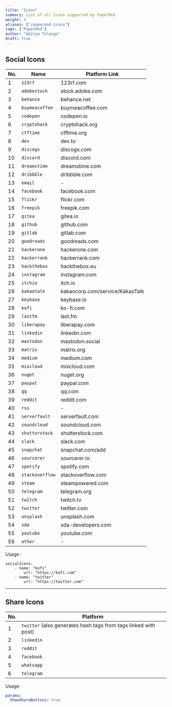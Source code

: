 ```yaml
---
title: "Icons"
summary: List of all Icons supported by PaperMod
weight: 4
aliases: ["/papermod-icons"]
tags: ["PaperMod"]
author: "Aditya Telange"
draft: true
---
```


## Social Icons

| No. | Name            | Platform Link                   |
| --- | --------------- | ------------------------------- |
| 1   | `123rf`         | 123rf.com                       |
| 2   | `adobestock`    | stock.adobe.com                 |
| 3   | `behance`       | behance.net                     |
| 4   | `buymeacoffee`  | buymeacoffee.com                |
| 5   | `codepen`       | codepen.io                      |
| 6   | `cryptohack`    | cryptohack.org                  |
| 7   | `ctftime`       | ctftime.org                     |
| 8   | `dev`           | dev.to                          |
| 9   | `discogs`       | discogs.com                     |
| 10  | `discord`       | discord.com                     |
| 11  | `dreamstime`    | dreamstime.com                  |
| 12  | `dribbble`      | dribbble.com                    |
| 13  | `email`         | -                               |
| 14  | `facebook`      | facebook.com                    |
| 15  | `flickr`        | flickr.com                      |
| 16  | `freepik`       | freepik.com                     |
| 17  | `gitea`         | gitea.io                        |
| 18  | `github`        | github.com                      |
| 19  | `gitlab`        | gitlab.com                      |
| 20  | `goodreads`     | goodreads.com                   |
| 21  | `hackerone`     | hackerone.com                   |
| 22  | `hackerrank`    | hackerrank.com                  |
| 23  | `hackthebox`    | hackthebox.eu                   |
| 24  | `instagram`     | instagram.com                   |
| 25  | `itchio`        | itch.io                         |
| 26  | `kakaotalk`     | kakaocorp.com/service/KakaoTalk |
| 27  | `keybase`       | keybase.io                      |
| 28  | `kofi`          | ko-fi.com                       |
| 29  | `lastfm`        | last.fm                         |
| 30  | `liberapay`     | liberapay.com                   |
| 31  | `linkedin`      | linkedin.com                    |
| 32  | `mastodon`      | mastodon.social                 |
| 33  | `matrix`        | matrix.org                      |
| 34  | `medium`        | medium.com                      |
| 35  | `mixcloud`      | mixcloud.com                    |
| 36  | `nuget`         | nuget.org                       |
| 37  | `paypal`        | paypal.com                      |
| 38  | `qq`            | qq.com                          |
| 39  | `reddit`        | reddit.com                      |
| 40  | `rss`           | -                               |
| 41  | `serverfault`   | serverfault.com                 |
| 42  | `soundcloud`    | soundcloud.com                  |
| 43  | `shutterstock`  | shutterstock.com                |
| 44  | `slack`         | slack.com                       |
| 45  | `snapchat`      | snapchat.com/add                |
| 46  | `sourcerer`     | sourcerer.io                    |
| 47  | `spotify`       | spotify.com                     |
| 48  | `stackoverflow` | stackoverflow.com               |
| 49  | `steam`         | steampowered.com                |
| 50  | `telegram`      | telegram.org                    |
| 51  | `twitch`        | twitch.tv                       |
| 52  | `twitter`       | twitter.com                     |
| 53  | `unsplash`      | unsplash.com                    |
| 54  | `xda`           | xda-developers.com              |
| 55  | `youtube`       | youtube.com                     |
| 56  | `other`         | -                               |

Usage :

```
socialIcons:
    - name: "kofi"
        url: "https://kofi.com"
    - name: "twitter"
        url: "https://twitter.com"
```

---

## Share Icons

| No. | Platform                                                        |
| --- | --------------------------------------------------------------- |
| 1   | `twitter` (also generates hash tags from tags linked with post) |
| 2   | `linkedin`                                                      |
| 3   | `reddit`                                                        |
| 4   | `facebook`                                                      |
| 5   | `whatsapp`                                                      |
| 6   | `telegram`                                                      |

Usage:

```yml
params:
  ShowShareButtons: true
```
